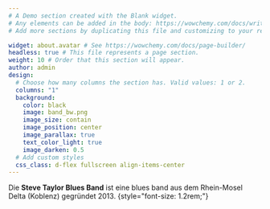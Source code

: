 ```yaml
---
# A Demo section created with the Blank widget.
# Any elements can be added in the body: https://wowchemy.com/docs/writing-markdown-latex/
# Add more sections by duplicating this file and customizing to your requirements.

widget: about.avatar # See https://wowchemy.com/docs/page-builder/
headless: true # This file represents a page section.
weight: 10 # Order that this section will appear.
author: admin
design:
  # Choose how many columns the section has. Valid values: 1 or 2.
  columns: "1"
  background:
    color: black
    image: band_bw.png
    image_size: contain
    image_position: center
    image_parallax: true
    text_color_light: true
    image_darken: 0.5
  # Add custom styles
  css_class: d-flex fullscreen align-items-center
---
```


Die **Steve Taylor Blues Band** ist eine blues band aus dem Rhein-Mosel Delta (Koblenz) gegründet 2013.
{style="font-size: 1.2rem;"}
